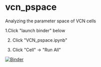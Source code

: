 # vcn_pspace

Analyzing  the parameter space of VCN cells


1.Click "launch binder" below



2. Click "VCN_pspace.ipynb" 



3. Click "Cell" -> "Run All" 

[![Binder](http://mybinder.org/badge.svg)](http://mybinder.org:/repo/npvoid/vcn_pspace)
